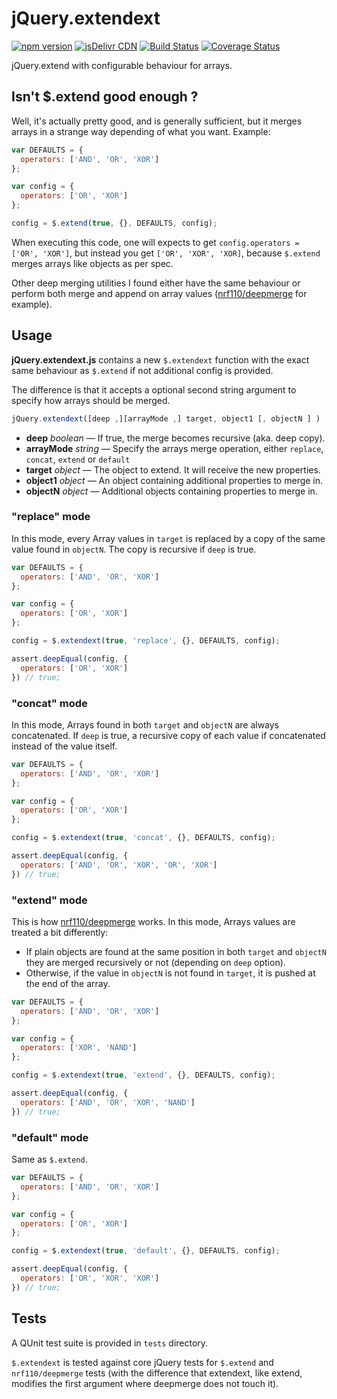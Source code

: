 # jQuery.extendext

[![npm version](https://img.shields.io/npm/v/jquery-extendext.svg?style=flat-square)](https://www.npmjs.com/package/jquery-extendext)
[![jsDelivr CDN](https://data.jsdelivr.com/v1/package/npm/jquery-extendext/badge)](https://www.jsdelivr.com/package/npm/jquery-extendext)
[![Build Status](https://github.com/mistic100/jQuery.extendext/workflows/CI/badge.svg)](https://github.com/mistic100/jQuery.extendext/actions)
[![Coverage Status](https://coveralls.io/repos/mistic100/jQuery.extendext/badge.svg)](https://coveralls.io/r/mistic100/jQuery.extendext)

jQuery.extend with configurable behaviour for arrays.

## Isn't $.extend good enough ?

Well, it's actually pretty good, and is generally sufficient, but it merges arrays in a strange way depending of what you want. Example:

```js
var DEFAULTS = {
  operators: ['AND', 'OR', 'XOR']
};

var config = {
  operators: ['OR', 'XOR']
};

config = $.extend(true, {}, DEFAULTS, config);
```

When executing this code, one will expects to get `config.operators = ['OR', 'XOR']`, but instead you get `['OR', 'XOR', 'XOR]`, because `$.extend` merges arrays like objects as per spec.

Other deep merging utilities I found either have the same behaviour or perform both merge and append on array values ([nrf110/deepmerge](https://github.com/nrf110/deepmerge) for example).

## Usage

**jQuery.extendext.js** contains a new `$.extendext` function with the exact same behaviour as `$.extend` if not additional config is provided.

The difference is that it accepts a optional second string argument to specify how arrays should be merged.

```js
jQuery.extendext([deep ,][arrayMode ,] target, object1 [, objectN ] )
```

* **deep** _boolean_ — If true, the merge becomes recursive (aka. deep copy).
* **arrayMode** _string_ — Specify the arrays merge operation, either `replace`, `concat`, `extend` or `default`
* **target** _object_ — The object to extend. It will receive the new properties.
* **object1** _object_ — An object containing additional properties to merge in.
* **objectN** _object_ — Additional objects containing properties to merge in.

### "replace" mode

In this mode, every Array values in `target` is replaced by a copy of the same value found in `objectN`. The copy is recursive if `deep` is true.

```js
var DEFAULTS = {
  operators: ['AND', 'OR', 'XOR']
};

var config = {
  operators: ['OR', 'XOR']
};

config = $.extendext(true, 'replace', {}, DEFAULTS, config);

assert.deepEqual(config, {
  operators: ['OR', 'XOR']
}) // true;
```

### "concat" mode

In this mode, Arrays found in both `target` and `objectN` are always concatenated. If `deep` is true, a recursive copy of each value if concatenated instead of the value itself.

```js
var DEFAULTS = {
  operators: ['AND', 'OR', 'XOR']
};

var config = {
  operators: ['OR', 'XOR']
};

config = $.extendext(true, 'concat', {}, DEFAULTS, config);

assert.deepEqual(config, {
  operators: ['AND', 'OR', 'XOR', 'OR', 'XOR']
}) // true;
```

### "extend" mode

This is how [nrf110/deepmerge](https://github.com/nrf110/deepmerge) works. In this mode, Arrays values are treated a bit differently:

* If plain objects are found at the same position in both `target` and `objectN` they are merged recursively or not (depending on `deep` option).
* Otherwise, if the value in `objectN` is not found in `target`, it is pushed at the end of the array.

```js
var DEFAULTS = {
  operators: ['AND', 'OR', 'XOR']
};

var config = {
  operators: ['XOR', 'NAND']
};

config = $.extendext(true, 'extend', {}, DEFAULTS, config);

assert.deepEqual(config, {
  operators: ['AND', 'OR', 'XOR', 'NAND']
}) // true;
```

### "default" mode

Same as `$.extend`.

```js
var DEFAULTS = {
  operators: ['AND', 'OR', 'XOR']
};

var config = {
  operators: ['OR', 'XOR']
};

config = $.extendext(true, 'default', {}, DEFAULTS, config);

assert.deepEqual(config, {
  operators: ['OR', 'XOR', 'XOR']
}) // true;
```

## Tests

A QUnit test suite is provided in `tests` directory.

`$.extendext` is tested against core jQuery tests for `$.extend` and `nrf110/deepmerge` tests (with the difference that extendext, like extend, modifies the first argument where deepmerge does not touch it).
